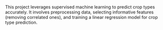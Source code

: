 This project leverages supervised machine learning to predict crop types accurately. It involves preprocessing data, selecting informative features (removing correlated ones), and training a linear regression model for crop type prediction.